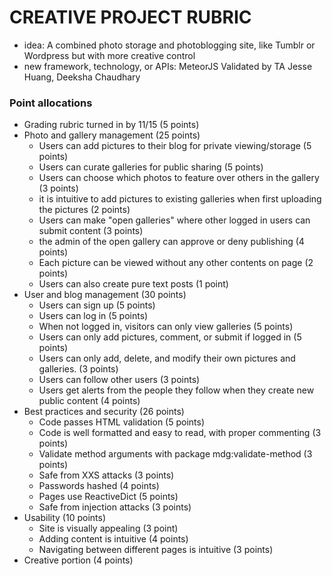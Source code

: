 # CREATIVE PROJECT RUBRIC #
* idea: A combined photo storage and photoblogging site, like Tumblr or Wordpress but with more creative control
* new framework, technology, or APIs: MeteorJS
Validated by TA Jesse Huang, Deeksha Chaudhary
### Point allocations ###
* Grading rubric turned in by 11/15 (5 points)
* Photo and gallery management (25 points)
	* Users can add pictures to their blog for private viewing/storage (5 points)
	* Users can curate galleries for public sharing (5 points)
	* Users can choose which photos to feature over others in the gallery (3 points)
	* it is intuitive to add pictures to existing galleries when first uploading the pictures (2 points)
	* Users can make "open galleries" where other logged in users can submit content (3 points)
	* the admin of the open gallery can approve or deny publishing (4 points)
	* Each picture can be viewed without any other contents on page (2 points)
	* Users can also create pure text posts (1 point)
* User and blog management (30 points)
	* Users can sign up (5 points)
	* Users can log in (5 points)
	* When not logged in, visitors can only view galleries (5 points)
	* Users can only add pictures, comment, or submit if logged in (5 points)
	* Users can only add, delete, and modify their own pictures and galleries. (3 points)
	* Users can follow other users (3 points)
	* Users get alerts from the people they follow when they create new public content (4 points)
* Best practices and security (26 points)
	* Code passes HTML validation (5 points)
	* Code is well formatted and easy to read, with proper commenting (3 points)
	* Validate method arguments with package mdg:validate-method (3 points)
	* Safe from XXS attacks (3 points)
	* Passwords hashed (4 points)
	* Pages use ReactiveDict (5 points)
	* Safe from injection attacks (3 points)
* Usability (10 points)
	* Site is visually appealing (3 point)
	* Adding content is intuitive (4 points)
	* Navigating between different pages is intuitive (3 points)
* Creative portion (4 points)